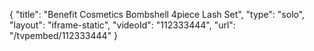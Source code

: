 {
    "title": "Benefit Cosmetics Bombshell 4piece Lash Set",
    "type": "solo",
    "layout": "iframe-static",
    "videoId": "112333444",
    "url": "\/tvpembed\/112333444"
}